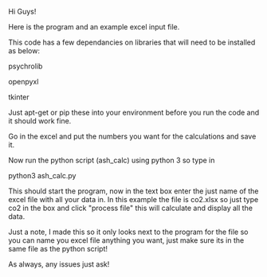 
Hi Guys! 

Here is the program and an example excel input file.

This code has a few dependancies on libraries that will need to be installed as below:

psychrolib

openpyxl

tkinter 


Just apt-get or pip these into your environment before you run the code and it should work fine.

Go in the excel and put the numbers you want for the calculations and save it.

Now run the python script (ash_calc) using python 3 so type in

python3 ash_calc.py

This should start the program, now in the text box enter the just name of the excel file with all your data in.
In this example the file is co2.xlsx so just type co2 in the box and click "process file" this will calculate and display all the data.

Just a note, I made this so it only looks next to the program for the file so you can name you excel file anything you want, just make sure its in the same file as the python script! 

As always, any issues just ask!
